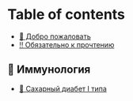 # Table of contents

* [👋 Добро пожаловать](README.md)
* [‼ Обязательно к прочтению](important.md)

## 🧬 Иммунология <a href="#immunology" id="immunology"></a>

* [💉 Сахарный диабет I типа](immunology/diabetes.md)
